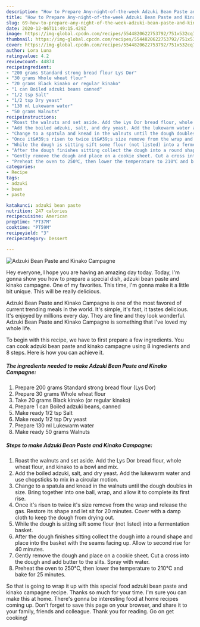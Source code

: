 ```yaml
---
description: "How to Prepare Any-night-of-the-week Adzuki Bean Paste and Kinako Campagne"
title: "How to Prepare Any-night-of-the-week Adzuki Bean Paste and Kinako Campagne"
slug: 69-how-to-prepare-any-night-of-the-week-adzuki-bean-paste-and-kinako-campagne
date: 2020-12-06T11:49:15.429Z
image: https://img-global.cpcdn.com/recipes/5544820622753792/751x532cq70/adzuki-bean-paste-and-kinako-campagne-recipe-main-photo.jpg
thumbnail: https://img-global.cpcdn.com/recipes/5544820622753792/751x532cq70/adzuki-bean-paste-and-kinako-campagne-recipe-main-photo.jpg
cover: https://img-global.cpcdn.com/recipes/5544820622753792/751x532cq70/adzuki-bean-paste-and-kinako-campagne-recipe-main-photo.jpg
author: Lora Luna
ratingvalue: 4.2
reviewcount: 44874
recipeingredient:
- "200 grams Standard strong bread flour Lys Dor"
- "30 grams Whole wheat flour"
- "20 grams Black kinako or regular kinako"
- "1 can Boiled adzuki beans canned"
- "1/2 tsp Salt"
- "1/2 tsp Dry yeast"
- "130 ml Lukewarm water"
- "50 grams Walnuts"
recipeinstructions:
- "Roast the walnuts and set aside. Add the Lys Dor bread flour, whole wheat flour, and kinako to a bowl and mix."
- "Add the boiled adzuki, salt, and dry yeast. Add the lukewarm water and use chopsticks to mix in a circular motion."
- "Change to a spatula and knead in the walnuts until the dough doubles in size. Bring together into one ball, wrap, and allow it to complete its first rise."
- "Once it&#39;s risen to twice it&#39;s size remove from the wrap and release the gas. Restore its shape and let sit for 20 minutes. Cover with a damp cloth to keep the dough from drying out."
- "While the dough is sitting sift some flour (not listed) into a fermentation basket."
- "After the dough finishes sitting collect the dough into a round shape and place into the basket with the seams facing up. Allow to second rise for 40 minutes."
- "Gently remove the dough and place on a cookie sheet. Cut a cross into the dough and add butter to the slits. Spray with water."
- "Preheat the oven to 250℃, then lower the temperature to 210℃ and bake for 25 minutes."
categories:
- Recipe
tags:
- adzuki
- bean
- paste

katakunci: adzuki bean paste 
nutrition: 247 calories
recipecuisine: American
preptime: "PT37M"
cooktime: "PT59M"
recipeyield: "3"
recipecategory: Dessert

---
```



![Adzuki Bean Paste and Kinako Campagne](https://img-global.cpcdn.com/recipes/5544820622753792/751x532cq70/adzuki-bean-paste-and-kinako-campagne-recipe-main-photo.jpg)

Hey everyone, I hope you are having an amazing day today. Today, I'm gonna show you how to prepare a special dish, adzuki bean paste and kinako campagne. One of my favorites. This time, I'm gonna make it a little bit unique. This will be really delicious.

Adzuki Bean Paste and Kinako Campagne is one of the most favored of current trending meals in the world. It's simple, it's fast, it tastes delicious. It's enjoyed by millions every day. They are fine and they look wonderful. Adzuki Bean Paste and Kinako Campagne is something that I've loved my whole life.




To begin with this recipe, we have to first prepare a few ingredients. You can cook adzuki bean paste and kinako campagne using 8 ingredients and 8 steps. Here is how you can achieve it.

<!--inarticleads1-->

##### The ingredients needed to make Adzuki Bean Paste and Kinako Campagne:

1. Prepare 200 grams Standard strong bread flour (Lys Dor)
1. Prepare 30 grams Whole wheat flour
1. Take 20 grams Black kinako (or regular kinako)
1. Prepare 1 can Boiled adzuki beans, canned
1. Make ready 1/2 tsp Salt
1. Make ready 1/2 tsp Dry yeast
1. Prepare 130 ml Lukewarm water
1. Make ready 50 grams Walnuts




<!--inarticleads2-->

##### Steps to make Adzuki Bean Paste and Kinako Campagne:

1. Roast the walnuts and set aside. Add the Lys Dor bread flour, whole wheat flour, and kinako to a bowl and mix.
1. Add the boiled adzuki, salt, and dry yeast. Add the lukewarm water and use chopsticks to mix in a circular motion.
1. Change to a spatula and knead in the walnuts until the dough doubles in size. Bring together into one ball, wrap, and allow it to complete its first rise.
1. Once it&#39;s risen to twice it&#39;s size remove from the wrap and release the gas. Restore its shape and let sit for 20 minutes. Cover with a damp cloth to keep the dough from drying out.
1. While the dough is sitting sift some flour (not listed) into a fermentation basket.
1. After the dough finishes sitting collect the dough into a round shape and place into the basket with the seams facing up. Allow to second rise for 40 minutes.
1. Gently remove the dough and place on a cookie sheet. Cut a cross into the dough and add butter to the slits. Spray with water.
1. Preheat the oven to 250℃, then lower the temperature to 210℃ and bake for 25 minutes.




So that is going to wrap it up with this special food adzuki bean paste and kinako campagne recipe. Thanks so much for your time. I'm sure you can make this at home. There's gonna be interesting food at home recipes coming up. Don't forget to save this page on your browser, and share it to your family, friends and colleague. Thank you for reading. Go on get cooking!
